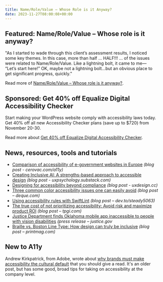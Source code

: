 ```yaml
---
title: Name/Role/Value – Whose Role is it Anyway?
date: 2023-11-27T08:00:08+00:00
---
```


## Featured: Name/Role/Value – Whose role is it anyway?

"As I started to wade through this client’s assessment results, I noticed some key themes. In this case, more than half … HALF!!! … of the issues were related to Name/Role/Value. Like a lightning bolt, it came to me— “Let’s start here!” OK, maybe not a lightning bolt…but an obvious place to get significant progress, quickly."

Read more of [Name/Role/Value – Whose role is it anyway?](https://www.deque.com/blog/name-role-value-design/).

## Sponsored: Get 40% off Equalize Digital Accessibility Checker

Start making your WordPress website comply with accessibility laws today. Get 40% off all new Accessibility Checker plans (save up to $720) from November 20-30.

Read more about [Get 40% off Equalize Digital Accessibility Checker](https://equalizedigital.com/accessibility-checker/?utm_source=A11yWeekly&utm_medium=sponsored&utm_campaign=BF23).

## News, resources, tools and tutorials

- [Comparison of accessibility of e-government websites in Europe](https://cerovac.com/a11y/2023/11/comparison-of-accessibility-of-e-government-websites-in-europe/) *(blog post - cerovac.com/a11y)*
- [Creating Inclusive AI: A strengths-based approach to accessible design](https://uxpsychology.substack.com/p/creating-inclusive-ai-a-strengths) *(blog post - uxpsychology.substack.com)*
- [Designing for accessibility beyond compliance](https://uxdesign.cc/designing-for-accessibility-beyond-compliance-cf2edeb9a11e) *(blog post - uxdesign.cc)*
- [Three common color accessibility issues one can easily avoid](https://www.deque.com/blog/3-common-color-accessibility-issues-one-can-easily-avoid/) *(blog post – deque.com)*
- [Using accessibility rules with SwiftLint](https://dev.to/steady5063/using-accessibility-rules-with-swiftlint-47cb) *(blog post – dev.to/steady5063)*
- [The true cost of not prioritizing accessibility: Avoid risk and maximize product ROI](https://www.tpgi.com/the-true-cost-of-not-prioritizing-accessibility/) *(blog post – tpgi.com)*
- [Justice Department finds Oklahoma mobile app inaccessible to people with vision disabilities](https://www.justice.gov/opa/pr/justice-department-finds-oklahoma-mobile-app-inaccessible-people-vision-disabilities) *(press release – justice.gov*
- [Braille vs. Boston Line Type: How design can truly be inclusive](https://www.printmag.com/socially-responsible-design/how-design-can-be-inclusive/) *(blog post – printmag.com)*

## New to A11y

Andrew Kirkpatrick, from Adobe, wrote about [why brands must make accessibility the cultural default](https://www.longdash.co/altered/why-brands-must-make-accessibility-the-cultural-default/) that you should give a read. It's an older post, but has some good, broad tips for taking on accessibility at the company level.
